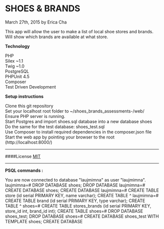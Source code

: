 <h1>SHOES & BRANDS </h1>
March 27th, 2015 by Erica Cha

This app will allow the user to make a list of local shoe stores and brands. Will show which brands are available at what store. 

<b>Technology</b>

PHP<br>
Silex ~1.1<br>
Twig ~1.0<br>
PostgreSQL<br>
PHPUnit 4.5 <br>
Composer<br>
Test Driven Development<br>

<b>Setup instructions</b>

Clone this git repository <br>
Set your localhost root folder to ~/shoes_brands_assessments-/web/ <br>
Ensure PHP server is running. <br>
Start Postgres and import shoes.sql database into a new database shoes <br>
Do the same for the test database: shoes_test.sql <br>
Use Composer to install required dependencies in the composer.json file <br>
Start the web app by pointing your browser to the root (http://localhost:8000/) <br>

------------------------------

####License [MIT](https://github.com/twbs/bootstrap/blob/master/LICENSE)

-----------------------------

<b>PSQL commands :</b>

You are now connected to database "laujmimna" as user "laujmimna".
laujmimna=# DROP DATABASE shoes;
DROP DATABASE
laujmimna=# CREATE DATABASE shoes;
CREATE DATABASE
laujmimna=# CREATE TABLE store (id serial PRIMARY KEY, name varchar);
CREATE TABLE                                                 ^
laujmimna=# CREATE TABLE brand (id serial PRIMARY KEY, type varchar);
CREATE TABLE                                                       ^
shoes=# CREATE TABLE stores_brands (id serial PRIMARY KEY, store_id int, brand_id int);
CREATE TABLE
shoes=# DROP DATABASE shoes_test;
DROP DATABASE
shoes=# CREATE DATABASE shoes_test WITH TEMPLATE shoes;
CREATE DATABASE
